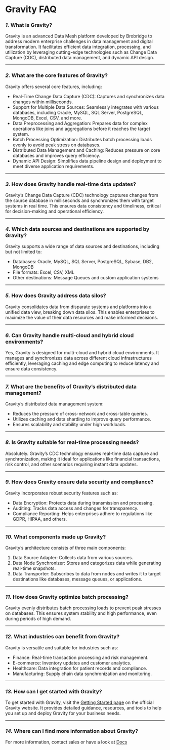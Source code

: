 # Gravity FAQ

### *1.* What is Gravity?
Gravity is an advanced Data Mesh platform developed by Brobridge to address modern enterprise challenges in data management and digital transformation. It facilitates efficient data integration, processing, and utilization by leveraging cutting-edge technologies such as Change Data Capture (CDC), distributed data management, and dynamic API design.


---

### *2.* What are the core features of Gravity?

Gravity offers several core features, including:

- Real-Time Change Data Capture (CDC): Captures and synchronizes data changes within milliseconds.
- Support for Multiple Data Sources: Seamlessly integrates with various databases, including Oracle, MySQL, SQL Server, PostgreSQL, MongoDB, Excel, CSV, and more.
- Data Preprocessing and Aggregation: Prepares data for complex operations like joins and aggregations before it reaches the target system.
- Batch Processing Optimization: Distributes batch processing loads evenly to avoid peak stress on databases.
- Distributed Data Management and Caching: Reduces pressure on core databases and improves query efficiency.
- Dynamic API Design: Simplifies data pipeline design and deployment to meet diverse application requirements.


---

### *3.* How does Gravity handle real-time data updates? 
Gravity’s Change Data Capture (CDC) technology captures changes from the source database in milliseconds and synchronizes them with target systems in real time. This ensures data consistency and timeliness, critical for decision-making and operational efficiency.


---

### *4.* Which data sources and destinations are supported by Gravity? 

Gravity supports a wide range of data sources and destinations, including but not limited to:

- Databases: Oracle, MySQL, SQL Server, PostgreSQL, Sybase, DB2, MongoDB
- File formats: Excel, CSV, XML
- Other destinations: Message Queues and custom application systems


---

### *5.* How does Gravity address data silos? 

Gravity consolidates data from disparate systems and platforms into a unified data view, breaking down data silos. This enables enterprises to maximize the value of their data resources and make informed decisions.


---

### *6.* Can Gravity handle multi-cloud and hybrid cloud environments? 

Yes, Gravity is designed for multi-cloud and hybrid cloud environments. It manages and synchronizes data across different cloud infrastructures efficiently, leveraging caching and edge computing to reduce latency and ensure data consistency.


---

### *7.* What are the benefits of Gravity’s distributed data management? 

Gravity’s distributed data management system:

- Reduces the pressure of cross-network and cross-table queries.
- Utilizes caching and data sharding to improve query performance.
- Ensures scalability and stability under high workloads.


---

### *8.* Is Gravity suitable for real-time processing needs? 
Absolutely. Gravity’s CDC technology ensures real-time data capture and synchronization, making it ideal for applications like financial transactions, risk control, and other scenarios requiring instant data updates.


---

### *9.* How does Gravity ensure data security and compliance? 

Gravity incorporates robust security features such as:

- Data Encryption: Protects data during transmission and processing.
- Auditing: Tracks data access and changes for transparency.
- Compliance Reporting: Helps enterprises adhere to regulations like GDPR, HIPAA, and others.


---

### *10.* What components made up Gravity? 

Gravity’s architecture consists of three main components:

1. Data Source Adapter: Collects data from various sources.
2. Data Node Synchronizer: Stores and categorizes data while generating real-time snapshots.
3. Data Transporter: Subscribes to data from nodes and writes it to target destinations like databases, message queues, or applications.


---

### *11.* How does Gravity optimize batch processing? 
Gravity evenly distributes batch processing loads to prevent peak stresses on databases. This ensures system stability and high performance, even during periods of high demand.


---

### *12.* What industries can benefit from Gravity? 

Gravity is versatile and suitable for industries such as:

- Finance: Real-time transaction processing and risk management.
- E-commerce: Inventory updates and customer analytics.
- Healthcare: Data integration for patient records and compliance.
- Manufacturing: Supply chain data synchronization and monitoring.


---

### *13.* How can I get started with Gravity? 
To get started with Gravity, visit the [Getting Started page](https://gravity.brobridge.com/docs/quickstart) on the official Gravity website. It provides detailed guidance, resources, and tools to help you set up and deploy Gravity for your business needs.


---

### *14.* Where can I find more information about Gravity? 
For more information, contact sales or have a look at [Docs](https://gravity.brobridge.com/docs/why-gravity)
